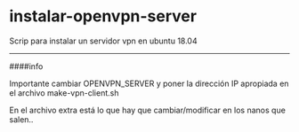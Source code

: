 # instalar-openvpn-server
Scrip para instalar un servidor vpn en ubuntu 18.04

- - - -

####info

Importante cambiar OPENVPN_SERVER y poner la dirección IP apropiada en el archivo make-vpn-client.sh

En el archivo extra está lo que hay que cambiar/modificar en los nanos que salen..

